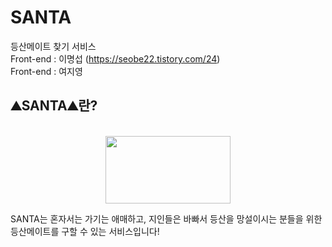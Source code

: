 # SANTA
 등산메이트 찾기 서비스
<br /> Front-end : 이명섭 (https://seobe22.tistory.com/24)<br />
Front-end : 여지영 

## ⛰SANTA⛰란?

<p align="center">
    <br />
<img width="200px" height="108px" src="https://user-images.githubusercontent.com/79817557/119305735-194bf980-bca4-11eb-8c08-481ae336867c.png" />
</p>

<p>SANTA는 혼자서는 가기는 애매하고, 지인들은 바빠서 등산을 망설이시는 분들을 위한 등산메이트를 구할 수 있는 서비스입니다!</p>




